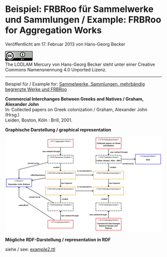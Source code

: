 # Beispiel: FRBRoo für Sammelwerke und Sammlungen / Example: FRBRoo for Aggregation Works

Veröffentlicht am 17. Februar 2013 von Hans-Georg Becker	

![The LODLAM Mercury von Hans-Georg Becker steht unter einer Creative Commons Namensnennung 4.0 Unported Lizenz.](../../../cc_by_88x31.png)\
The LODLAM Mercury von Hans-Georg Becker steht unter einer Creative Commons Namensnennung 4.0 Unported Lizenz.

***

Beispiel für / Example for: [Sammelwerke, Sammlungen, mehrbändig begrenzte Werke und FRBRoo](sammelwerke-sammlungen-mehrbaendig-begrenzte-werke-und-frbroo.md)

**Commercial Interchanges Between Greeks and Natives / Graham, Alexander John**\
In: Collected papers on Greek colonization / Graham, Alexander John (Hrsg.)\
Leiden, Boston, Köln : Brill, 2001.

**Graphische Darstellung / graphical representation**

[![Sammelwerk Beispiel](HGB_Sammelwerk_Beispiel.jpg)](HGB_Sammelwerk_Beispiel.jpg)

**Mögliche RDF-Darstellung / representation in RDF**

siehe / see: [example2.ttl](https://github.com/hagbeck/liblab/blob/master/data/examples/example2.ttl)
